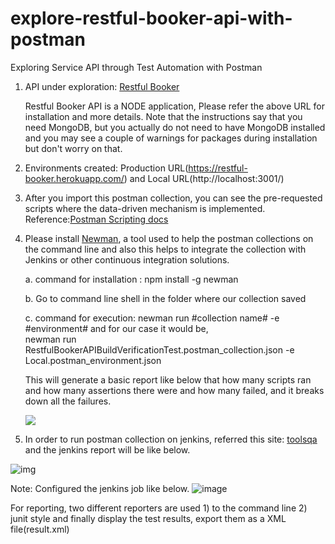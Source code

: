 # explore-restful-booker-api-with-postman

Exploring Service API through Test Automation with Postman

1. API under exploration: <a href="https://github.com/mwinteringham/restful-booker">Restful Booker</a>
   
   Restful Booker API is a NODE application, Please refer the above URL for installation and more details.
Note that the instructions say that you need MongoDB, but you actually do not need to have MongoDB installed and you may see a couple of warnings for packages during installation but don't worry on that.

2. Environments created: Production URL(https://restful-booker.herokuapp.com/) and Local URL(http://localhost:3001/)

3. After you import this postman collection, you can see the pre-requested scripts where the data-driven mechanism is implemented.
Reference:<a href="https://learning.getpostman.com/docs/postman/scripts/postman_sandbox_api_reference">Postman Scripting docs<a/>

4. Please install <a href="https://www.npmjs.com/package/newman">Newman</a>, a tool used to help the postman collections on the command line and also this helps to integrate the collection with Jenkins or other continuous integration solutions.
  
      a. command for installation : npm install -g newman
  
      b. Go to command line shell in the folder where our collection saved
  
      c. command for execution: newman run #collection name# -e #environment#
                  and for our case it would be,      
                                newman run RestfulBookerAPIBuildVerificationTest.postman_collection.json -e Local.postman_environment.json
                                
    This will generate a basic report like below that how many scripts ran and how many assertions there were and how many failed, and it breaks down all the failures.
    
    ![](https://drive.google.com/uc?export=view&id=1mgFbrgo6Ct2cU6BaZxfDWMugW8v0c3_T)

  5.   In order to run postman collection on jenkins, referred this site: <a href="https://www.toolsqa.com/postman/run-postman-collection-on-jenkins/"> toolsqa</a> and the jenkins report will be like below.
  
  ![img](https://drive.google.com/uc?export=view&id=1--ZWYXQ7Zts1RiviJaCrSLo7-UTB6zcQ)
  
Note:
Configured the jenkins job like below.
![image](https://drive.google.com/uc?export=view&id=1ojzWVrRTXoV2aUx9k0-U4wkBObCjKMue)
   
For reporting, two different reporters are used 1) to the command line 2) junit style and finally display the test results, export them as a XML file(result.xml)
